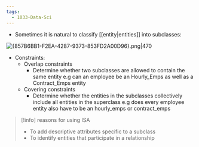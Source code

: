 ```yaml
---
tags:
  - 1033-Data-Sci
---
```

- Sometimes it is natural to classify [[entity|entities]] into subclasses:

![{857B6BB1-F2EA-4287-9373-853FD2A00D96}.png|470](ISAheirarchy.png)

- Constraints:
    - Overlap constraints
        - Determine whether two subclasses are allowed to contain the same entity e.g can an employee be an Hourly_Emps as well as a Contract_Emps entity
    - Covering constraints
        - Determine whether the entities in the subclasses collectively include all entities in the superclass e.g does every employee entity also have to be an hourly_emps or contract_emps

>[!info] reasons for using ISA
> - To add descriptive attributes specific to a subclass
> - To identify entities that participate in a relationship